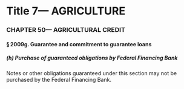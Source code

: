 
# Title 7— AGRICULTURE
### CHAPTER 50— AGRICULTURAL CREDIT
#### § 2009g. Guarantee and commitment to guarantee loans
##### (h) Purchase of guaranteed obligations by Federal Financing Bank

Notes or other obligations guaranteed under this section may not be purchased by the Federal Financing Bank.
